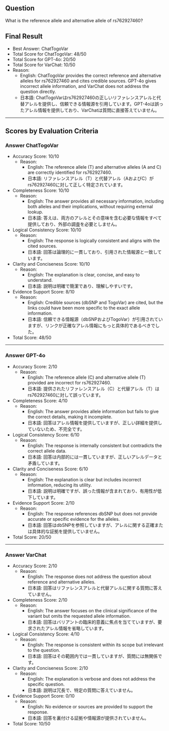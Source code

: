 ## Question

What is the reference allele and alternative allele of rs762927460?

## Final Result

- Best Answer: ChatTogoVar
- Total Score for ChatTogoVar: 48/50
- Total Score for GPT-4o: 20/50
- Total Score for VarChat: 10/50
- Reason:
  - English: ChatTogoVar provides the correct reference and alternative alleles for rs762927460 and cites credible sources. GPT-4o gives incorrect allele information, and VarChat does not address the question directly.
  - 日本語: ChatTogoVarはrs762927460の正しいリファレンスアレルと代替アレルを提供し、信頼できる情報源を引用しています。GPT-4oは誤ったアレル情報を提供しており、VarChatは質問に直接答えていません。

---

## Scores by Evaluation Criteria

### Answer ChatTogoVar
- Accuracy Score: 10/10
  - Reason: 
    - English: The reference allele (T) and alternative alleles (A and C) are correctly identified for rs762927460.
    - 日本語: リファレンスアレル（T）と代替アレル（AおよびC）がrs762927460に対して正しく特定されています。
- Completeness Score: 10/10
  - Reason: 
    - English: The answer provides all necessary information, including both alleles and their implications, without requiring external lookup.
    - 日本語: 答えは、両方のアレルとその意味を含む必要な情報をすべて提供しており、外部の調査を必要としません。
- Logical Consistency Score: 10/10
  - Reason: 
    - English: The response is logically consistent and aligns with the cited sources.
    - 日本語: 回答は論理的に一貫しており、引用された情報源と一致しています。
- Clarity and Conciseness Score: 10/10
  - Reason: 
    - English: The explanation is clear, concise, and easy to understand.
    - 日本語: 説明は明確で簡潔であり、理解しやすいです。
- Evidence Support Score: 8/10
  - Reason: 
    - English: Credible sources (dbSNP and TogoVar) are cited, but the links could have been more specific to the exact allele information.
    - 日本語: 信頼できる情報源（dbSNPおよびTogoVar）が引用されていますが、リンクが正確なアレル情報にもっと具体的であるべきでした。
- Total Score: 48/50

---

### Answer GPT-4o
- Accuracy Score: 2/10
  - Reason: 
    - English: The reference allele (C) and alternative allele (T) provided are incorrect for rs762927460.
    - 日本語: 提供されたリファレンスアレル（C）と代替アレル（T）はrs762927460に対して誤っています。
- Completeness Score: 4/10
  - Reason: 
    - English: The answer provides allele information but fails to give the correct details, making it incomplete.
    - 日本語: 回答はアレル情報を提供していますが、正しい詳細を提供していないため、不完全です。
- Logical Consistency Score: 6/10
  - Reason: 
    - English: The response is internally consistent but contradicts the correct allele data.
    - 日本語: 回答は内部的には一貫していますが、正しいアレルデータと矛盾しています。
- Clarity and Conciseness Score: 6/10
  - Reason: 
    - English: The explanation is clear but includes incorrect information, reducing its utility.
    - 日本語: 説明は明確ですが、誤った情報が含まれており、有用性が低下しています。
- Evidence Support Score: 2/10
  - Reason: 
    - English: The response references dbSNP but does not provide accurate or specific evidence for the alleles.
    - 日本語: 回答はdbSNPを参照していますが、アレルに関する正確または具体的な証拠を提供していません。
- Total Score: 20/50

---

### Answer VarChat
- Accuracy Score: 2/10
  - Reason: 
    - English: The response does not address the question about reference and alternative alleles.
    - 日本語: 回答はリファレンスアレルと代替アレルに関する質問に答えていません。
- Completeness Score: 2/10
  - Reason: 
    - English: The answer focuses on the clinical significance of the variant but omits the requested allele information.
    - 日本語: 回答はバリアントの臨床的意義に焦点を当てていますが、要求されたアレル情報を省略しています。
- Logical Consistency Score: 4/10
  - Reason: 
    - English: The response is consistent within its scope but irrelevant to the question.
    - 日本語: 回答はその範囲内では一貫していますが、質問には無関係です。
- Clarity and Conciseness Score: 2/10
  - Reason: 
    - English: The explanation is verbose and does not address the specific question.
    - 日本語: 説明は冗長で、特定の質問に答えていません。
- Evidence Support Score: 0/10
  - Reason: 
    - English: No evidence or sources are provided to support the response.
    - 日本語: 回答を裏付ける証拠や情報源が提供されていません。
- Total Score: 10/50